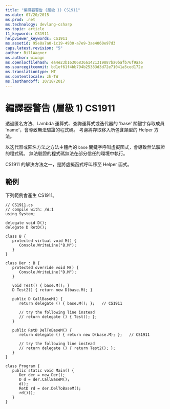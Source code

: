 ```yaml
---
title: "編譯器警告 (層級 1) CS1911"
ms.date: 07/20/2015
ms.prod: .net
ms.technology: devlang-csharp
ms.topic: article
f1_keywords: CS1911
helpviewer_keywords: CS1911
ms.assetid: 95e8a7a0-1c19-4930-a7e9-3ae4060e97d3
caps.latest.revision: "5"
author: BillWagner
ms.author: wiwagn
ms.openlocfilehash: ea4e23b16306836a1421319887ba0bafb76f9aa6
ms.sourcegitcommit: bd1ef61f4bb794b25383d3d72e71041a5ced172e
ms.translationtype: MT
ms.contentlocale: zh-TW
ms.lasthandoff: 10/18/2017
---
```

# <a name="compiler-warning-level-1-cs1911"></a>編譯器警告 (層級 1) CS1911
透過匿名方法、Lambda 運算式、查詢運算式或迭代器的 'base' 關鍵字存取成員 'name'，會導致無法驗證的程式碼。 考慮將存取移入所包含類型的 Helper 方法。  
  
 以迭代器或匿名方法之方法主體內的 `base` 關鍵字呼叫虛擬函式，會導致無法驗證的程式碼。 無法驗證的程式碼無法在部分信任的環境中執行。  
  
 CS1911 的解決方法之一，是將虛擬函式呼叫移至 Helper 函式。  
  
## <a name="example"></a>範例  
 下列範例會產生 CS1911。  
  
```  
// CS1911.cs  
// compile with: /W:1  
using System;  
  
delegate void D();  
delegate D RetD();  
  
class B {  
   protected virtual void M() {  
      Console.WriteLine("B.M");  
   }  
}  
  
class Der : B {  
   protected override void M() {  
      Console.WriteLine("D.M");  
   }  
  
   void Test() { base.M(); }  
   D Test2() { return new D(base.M); }  
  
   public D CallBaseM() {  
      return delegate () { base.M(); };   // CS1911  
  
      // try the following line instead  
      // return delegate () { Test(); };  
   }  
  
   public RetD DelToBaseM() {  
      return delegate () { return new D(base.M); };   // CS1911  
  
      // try the following line instead  
      // return delegate () { return Test2(); };  
   }  
}  
  
class Program {  
   public static void Main() {  
      Der der = new Der();  
      D d = der.CallBaseM();  
      d();  
      RetD rd = der.DelToBaseM();  
      rd()();  
   }  
}  
```
